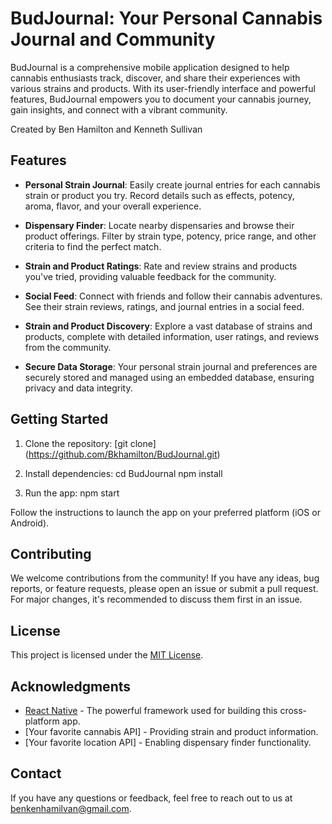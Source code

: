 # BudJournal: Your Personal Cannabis Journal and Community

BudJournal is a comprehensive mobile application designed to help cannabis enthusiasts track, discover, and share their experiences with various strains and products. With its user-friendly interface and powerful features, BudJournal empowers you to document your cannabis journey, gain insights, and connect with a vibrant community.

Created by Ben Hamilton and Kenneth Sullivan

## Features

- **Personal Strain Journal**: Easily create journal entries for each cannabis strain or product you try. Record details such as effects, potency, aroma, flavor, and your overall experience.

- **Dispensary Finder**: Locate nearby dispensaries and browse their product offerings. Filter by strain type, potency, price range, and other criteria to find the perfect match.

- **Strain and Product Ratings**: Rate and review strains and products you've tried, providing valuable feedback for the community.

- **Social Feed**: Connect with friends and follow their cannabis adventures. See their strain reviews, ratings, and journal entries in a social feed.

- **Strain and Product Discovery**: Explore a vast database of strains and products, complete with detailed information, user ratings, and reviews from the community.

- **Secure Data Storage**: Your personal strain journal and preferences are securely stored and managed using an embedded database, ensuring privacy and data integrity.

## Getting Started

1. Clone the repository:
  [git clone] (https://github.com/Bkhamilton/BudJournal.git) 

2. Install dependencies:
  cd BudJournal
  npm install    
    
3. Run the app:
  npm start

Follow the instructions to launch the app on your preferred platform (iOS or Android).

## Contributing

We welcome contributions from the community! If you have any ideas, bug reports, or feature requests, please open an issue or submit a pull request. For major changes, it's recommended to discuss them first in an issue.

## License

This project is licensed under the [MIT License](LICENSE).

## Acknowledgments

- [React Native](https://reactnative.dev/) - The powerful framework used for building this cross-platform app.
- [Your favorite cannabis API] - Providing strain and product information.
- [Your favorite location API] - Enabling dispensary finder functionality.

## Contact

If you have any questions or feedback, feel free to reach out to us at [benkenhamilvan@gmail.com](mailto:benkenhamilvan@gmail.com).
